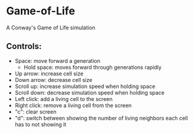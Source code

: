# Game-of-Life

A Conway's Game of Life simulation

## Controls:

- Space: move forward a generation
  - Hold space: moves forward through generations rapidly
- Up arrow: increase cell size
- Down arrow: decrease cell size
- Scroll up: increase simulation speed when holding space
- Scroll down: decrease simulation speed when holding space
- Left click: add a living cell to the screen
- Right click: remove a living cell from the screen
- "c": clear screen
- "d": switch between showing the number of living neighbors each cell has to not showing it

